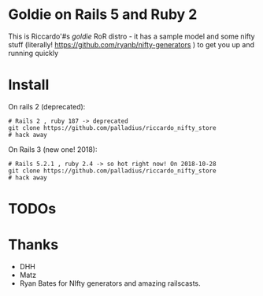 # Goldie on Rails 5 and Ruby 2

This is Riccardo'#s *goldie* RoR distro - it has a sample model and some 
nifty stuff (literally! https://github.com/ryanb/nifty-generators ) to get 
you up and running quickly

# Install

On rails 2 (deprecated):

    # Rails 2 , ruby 187 -> deprecated
    git clone https://github.com/palladius/riccardo_nifty_store
    # hack away 

On Rails 3 (new one! 2018):

    # Rails 5.2.1 , ruby 2.4 -> so hot right now! On 2018-10-28
    git clone https://github.com/palladius/riccardo_nifty_store
    # hack away 


# TODOs

# Thanks

* DHH
* Matz
* Ryan Bates for NIfty generators and amazing railscasts.
